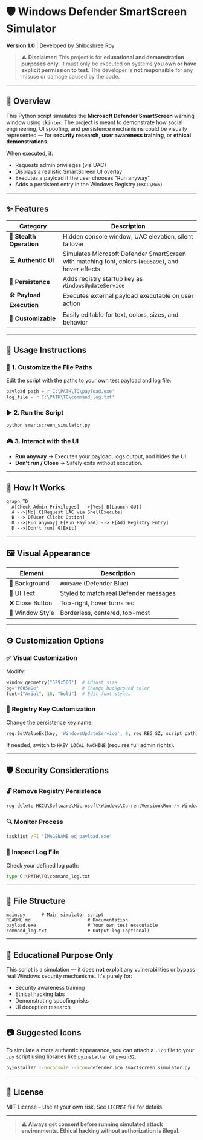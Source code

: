 # 🛡️ Windows Defender SmartScreen Simulator  
**Version 1.0** | Developed by [Shiboshree Roy](https://github.com/shiboshreeroy)

> ⚠️ **Disclaimer**: This project is for **educational and demonstration purposes only**. It must only be executed on systems **you own or have explicit permission to test**. The developer is **not responsible** for any misuse or damage caused by the code.

---

## 📘 Overview

This Python script simulates the **Microsoft Defender SmartScreen** warning window using `tkinter`. The project is meant to demonstrate how social engineering, UI spoofing, and persistence mechanisms could be visually represented — for **security research**, **user awareness training**, or **ethical demonstrations**.

When executed, it:

- Requests admin privileges (via UAC)
- Displays a realistic SmartScreen UI overlay
- Executes a payload if the user chooses "Run anyway"
- Adds a persistent entry in the Windows Registry (`HKCU\Run`)

---

## ✨ Features

| Category | Description |
|---------|-------------|
| 🔐 **Stealth Operation** | Hidden console window, UAC elevation, silent failover |
| 💻 **Authentic UI** | Simulates Microsoft Defender SmartScreen with matching font, colors (`#005a9e`), and hover effects |
| 🧠 **Persistence** | Adds registry startup key as `WindowsUpdateService` |
| 🛠️ **Payload Execution** | Executes external payload executable on user action |
| 🧩 **Customizable** | Easily editable for text, colors, sizes, and behavior |

---

## 🧰 Usage Instructions

### 🔧 1. Customize the File Paths
Edit the script with the paths to your own test payload and log file:
```python
payload_path = r'C:\PATH\TO\payload.exe'
log_file = r'C:\PATH\TO\command_log.txt'
````

### ▶️ 2. Run the Script

```bash
python smartscreen_simulator.py
```

### 🎮 3. Interact with the UI

* **Run anyway** → Executes your payload, logs output, and hides the UI.
* **Don't run / Close** → Safely exits without execution.

---

## 🧠 How It Works

```mermaid
graph TD
  A[Check Admin Privileges] -->|Yes| B[Launch GUI]
  A -->|No| C[Request UAC via ShellExecute]
  B --> D[User Clicks Option]
  D -->|Run anyway| E[Run Payload] --> F[Add Registry Entry]
  D -->|Don't run| G[Exit]
```

---

## 🖼️ Visual Appearance

| Element         | Description                            |
| --------------- | -------------------------------------- |
| 🎨 Background   | `#005a9e` (Defender Blue)              |
| 🧩 UI Text      | Styled to match real Defender messages |
| ❌ Close Button  | Top-right, hover turns red             |
| 📌 Window Style | Borderless, centered, top-most         |

---

## ⚙️ Customization Options

### ✅ Visual Customization

Modify:

```python
window.geometry("529x500")  # Adjust size
bg="#005a9e"                # Change background color
font=("Arial", 10, "bold")  # Edit font styles
```

### 🧬 Registry Key Customization

Change the persistence key name:

```python
reg.SetValueEx(key, 'WindowsUpdateService', 0, reg.REG_SZ, script_path)
```

If needed, switch to `HKEY_LOCAL_MACHINE` (requires full admin rights).

---

## 🛡️ Security Considerations

### 🔓 Remove Registry Persistence

```cmd
reg delete HKCU\Software\Microsoft\Windows\CurrentVersion\Run /v WindowsUpdateService /f
```

### 🔍 Monitor Process

```cmd
tasklist /FI "IMAGENAME eq payload.exe"
```

### 📂 Inspect Log File

Check your defined log path:

```bash
type C:\PATH\TO\command_log.txt
```

---

## 📎 File Structure

```
main.py      # Main simulator script
README.md                     # Documentation
payload.exe                   # Your own test executable
command_log.txt               # Output log (optional)
```

---

## 🧪 Educational Purpose Only

This script is a simulation — it does **not** exploit any vulnerabilities or bypass real Windows security mechanisms. It's purely for:

* Security awareness training
* Ethical hacking labs
* Demonstrating spoofing risks
* UI deception research

---

## 📷 Suggested Icons

To simulate a more authentic appearance, you can attach a `.ico` file to your `.py` script using libraries like `pyinstaller` or `pywin32`.

```bash
pyinstaller --noconsole --icon=defender.ico smartscreen_simulator.py
```

---

## 📜 License

MIT License – Use at your own risk. See `LICENSE` file for details.

---

> ⚠️ **Always get consent before running simulated attack environments. Ethical hacking without authorization is illegal.**

